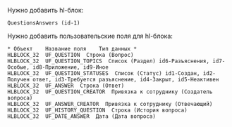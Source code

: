 Нужно добавить hl-блок:

    QuestionsAnswers (id-1)

Нужно добавить пользовательские поля для hl-блока:

    * Объект    Название поля    Тип данных *
    HLBLOCK_32  UF_QUESTION  Строка (Вопрос)
    HLBLOCK_32	UF_QUESTION_TOPICS  Список (Раздел) id6-Разъяснения, id7-Особые, id8-Приложение, id9-Иное
    HLBLOCK_32	UF_QUESTION_STATUSES  Список (Статус) id1-Создан, id2-Получен ответ, id3-Требуется разъяснение, id4-Закрыт, id5-Неактивен
    HLBLOCK_32	UF_ANSWER  Строка (Ответ)
    HLBLOCK_32	UF_QUESTION_CREATOR  Привязка к сотруднику (Создатель вопроса)
    HLBLOCK_32	UF_ANSWER_CREATOR  Привязка к сотруднику (Отвечающий)
    HLBLOCK_32	UF_HISTORY_QUESTION  Строка (История вопроса)
    HLBLOCK_32	UF_DATE_ANSWER  Дата (Дата вопроса)
